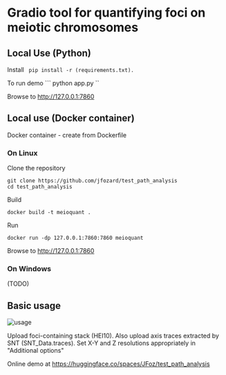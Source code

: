 
# Gradio tool for quantifying foci on meiotic chromosomes

## Local Use (Python)

Install 
``` pip install -r (requirements.txt).```

To run demo
``` python app.py ``

Browse to http://127.0.0.1:7860

## Local use (Docker container)

Docker container - create from Dockerfile

### On Linux

Clone the repository

```
git clone https://github.com/jfozard/test_path_analysis
cd test_path_analysis
```

Build
```
docker build -t meioquant .
```

Run
```
docker run -dp 127.0.0.1:7860:7860 meioquant
```

Browse to http://127.0.0.1:7860

### On Windows

(TODO)

## Basic usage

![usage](https://github.com/jfozard/test_path_analysis/assets/4390954/3519b10f-041e-4fa1-b8b2-8a648fd66c9c)

Upload foci-containing stack (HEI10). Also upload axis traces extracted by SNT (SNT_Data.traces).
Set X-Y and Z resolutions appropriately in "Additional options"

Online demo at https://huggingface.co/spaces/JFoz/test_path_analysis
